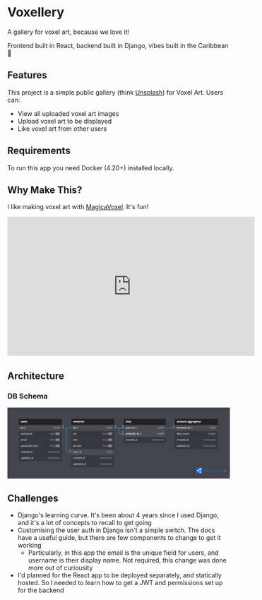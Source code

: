 # Voxellery

A gallery for voxel art, because we love it!

Frontend built in React, backend built in Django, vibes built in the Caribbean 🌴

## Features

This project is a simple public gallery (think [Unsplash](https://unsplash.com)) for Voxel Art. Users can:

- View all uploaded voxel art images
- Upload voxel art to be displayed
- Like voxel art from other users

## Requirements

To run this app you need Docker (4.20+) installed locally.

## Why Make This?

I like making voxel art with [MagicaVoxel](https://ephtracy.github.io). It's fun!

<iframe width="560" height="315" src="https://www.youtube.com/embed/Vn0Ki_b-qzg?si=dPMOWq_50D9FgGcm" title="YouTube video player" frameborder="0" allow="accelerometer; autoplay; clipboard-write; encrypted-media; gyroscope; picture-in-picture; web-share" referrerpolicy="strict-origin-when-cross-origin" allowfullscreen></iframe>

## Architecture

### DB Schema

![Database schema for Voxellery app, showing relationships between users, artworks, artwork aggregates and likes](./dbschema/schema.png)

## Challenges

- Django's learning curve. It's been about 4 years since I used Django, and it's a lot of concepts to recall to get going
- Customising the user auth in Django isn't a simple switch. The docs have a useful guide, but there are few components to change to get it working
  - Particularly, in this app the email is the unique field for users, and username is their display name. Not required, this change was done more out of curiousity
- I'd planned for the React app to be deployed separately, and statically hosted. So I needed to learn how to get a JWT and permissions set up for the backend
